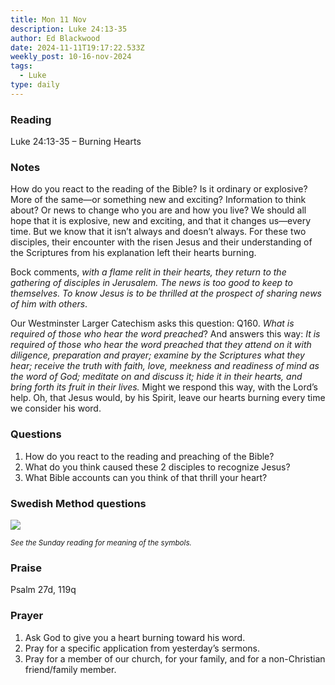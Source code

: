 ```yaml
---
title: Mon 11 Nov
description: Luke 24:13-35
author: Ed Blackwood
date: 2024-11-11T19:17:22.533Z
weekly_post: 10-16-nov-2024
tags:
  - Luke
type: daily
---
```

### Reading

Luke 24:13-35 – Burning Hearts

### Notes

How do you react to the reading of the Bible? Is it ordinary or explosive? More of the same—or something new and exciting? Information to think about? Or news to change who you are and how you live? We should all hope that it is explosive, new and exciting, and that it changes us—every time. But we know that it isn’t always and doesn’t always. For these two disciples, their encounter with the risen Jesus and their understanding of the Scriptures from his explanation left their hearts burning. 

Bock comments, *with a flame relit in their hearts, they return to the gathering of disciples in Jerusalem. The news is too good to keep to themselves. To know Jesus is to be thrilled at the prospect of sharing news of him with others*.

Our Westminster Larger Catechism asks this question: Q160.	*What is required of those who hear the word preached*? And answers this way: 	*It is required of those who hear the word preached that they attend on it with diligence, preparation and prayer; examine by the Scriptures what they hear; receive the truth with faith, love, meekness and readiness of mind as the word of God; meditate on and discuss it; hide it in their hearts, and bring forth its fruit in their lives.* Might we respond this way, with the Lord’s help. Oh, that Jesus would, by his Spirit, leave our hearts burning every time we consider his word.

### Questions

1. How do you react to the reading and preaching of the Bible?
2. What do you think caused these 2 disciples to recognize Jesus?
3. What Bible accounts can you think of that thrill your heart?

### Swedish Method questions

![](/static/img/family_worship_study_ed-swedish_questions.png)

<div><small><i>See the Sunday reading for meaning of the symbols.</i></small></div>

### Praise

P﻿salm 27d, 119q

### Prayer

1. Ask God to give you a heart burning toward his word.
2. Pray for a specific application from yesterday’s sermons.
3. Pray for a member of our church, for your family, and for a non-Christian friend/family member.